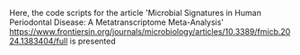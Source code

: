 Here, the code scripts for the article 'Microbial Signatures in Human Periodontal Disease: A Metatranscriptome Meta-Analysis' https://www.frontiersin.org/journals/microbiology/articles/10.3389/fmicb.2024.1383404/full is presented
